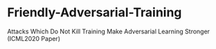 # Friendly-Adversarial-Training
Attacks Which Do Not Kill Training Make Adversarial Learning Stronger (ICML2020 Paper)
